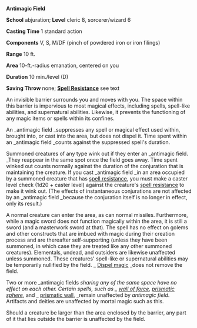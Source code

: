  **Antimagic Field**

**School** abjuration; **Level** cleric 8, sorcerer/wizard 6

**Casting Time** 1 standard action

**Components** V, S, M/DF (pinch of powdered iron or iron filings)

**Range** 10 ft.

**Area** 10-ft.-radius emanation, centered on you

**Duration** 10 min./level (D)

**Saving Throw** none; **[Spell Resistance](../glossary#_spell-resistance)** see text

An invisible barrier surrounds you and moves with you. The space within this barrier is impervious to most magical effects, including spells, spell-like abilities, and supernatural abilities. Likewise, it prevents the functioning of any magic items or spells within its confines.

An _antimagic field _suppresses any spell or magical effect used within, brought into, or cast into the area, but does not dispel it. Time spent within an _antimagic field _counts against the suppressed spell's duration.

Summoned creatures of any type wink out if they enter an _antimagic field. _They reappear in the same spot once the field goes away. Time spent winked out counts normally against the duration of the conjuration that is maintaining the creature. If you cast _antimagic field _in an area occupied by a summoned creature that has [spell resistance](../glossary#_spell-resistance), you must make a caster level check (1d20 + caster level) against the creature's [spell resistance](../glossary#_spell-resistance) to make it wink out. (The effects of instantaneous conjurations are not affected by an _antimagic field _because the conjuration itself is no longer in effect, only its result.)

A normal creature can enter the area, as can normal missiles. Furthermore, while a magic sword does not function magically within the area, it is still a sword (and a masterwork sword at that). The spell has no effect on golems and other constructs that are imbued with magic during their creation process and are thereafter self-supporting (unless they have been summoned, in which case they are treated like any other summoned creatures). Elementals, undead, and outsiders are likewise unaffected unless summoned. These creatures' spell-like or supernatural abilities may be temporarily nullified by the field. _ [Dispel magic](dispelMagic#_dispel-magic) _does not remove the field.

Two or more _antimagic fields _sharing any of the same space have no effect on each other. Certain spells, such as _ [wall of force](wallOfForce#_wall-of-force), [prismatic sphere](prismaticSphere#_prismatic-sphere)_, and _ [prismatic wall](prismaticWall#_prismatic-wall), _remain unaffected by _antimagic field_. Artifacts and deities are unaffected by mortal magic such as this.

Should a creature be larger than the area enclosed by the barrier, any part of it that lies outside the barrier is unaffected by the field.

